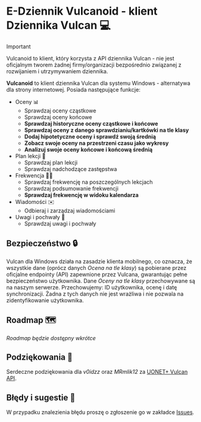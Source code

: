 # E-Dziennik Vulcanoid - klient Dziennika Vulcan 💻

> [!Important]
> Vulcanoid to klient, który korzysta z API dziennika Vulcan - nie jest oficjalnym tworem żadnej firmy/organizacji bezpośrednio związanej z rozwijaniem i utrzymywaniem dziennika.
> 
**Vulcanoid** to klient dziennika Vulcan dla systemu Windows - alternatywa dla strony internetowej. Posiada następujące funkcje:
+ Oceny 📊
	+ Sprawdzaj oceny cząstkowe
	+ Sprawdzaj oceny końcowe
	+ **Sprawdzaj historyczne oceny cząstkowe i końcowe**
 	+ **Sprawdzaj oceny z danego sprawdzianiu/kartkówki na tle klasy**
	+ **Dodaj hipotetyczne oceny i sprawdź swoją średnią**
 	+ **Zobacz swoje oceny na przestrzeni czasu jako wykresy**
	+ **Analizuj swoje oceny końcowe i końcową średnią**
+ Plan lekcji 📅
	+ Sprawdzaj plan lekcji
	+ Sprawdzaj nadchodzące zastępstwa
+ Frekwencja 👨‍🎓
	+ Sprawdzaj frekwencję na poszczególnych lekcjach
	+ Sprawdzaj podsumowanie frekwencji
 	+ **Sprawdzaj frekwencję w widoku kalendarza**
+ Wiadomości ✉️
	+ Odbieraj i zarządzaj wiadomościami
+ Uwagi i pochwały 🌟
	+ Sprawdzaj uwagi i pochwały 

## Bezpieczeństwo 🔒
Vulcan dla Windows działa na zasadzie klienta mobilnego, co oznacza, że wszystkie dane (oprócz danych *Ocena na tle klasy*) są pobierane przez oficjalne endpointy (API) zapewnione przez Vulcana, gwarantując pełne bezpieczeństwo użytkownika.
Dane *Oceny na tle klasy* przechowywane są na naszym serwerze. Przechowujemy: ID użytkownika, ocenę i datę synchronizacji. Żadna z tych danych nie jest wrażliwa i nie pozwala na zidentyfikowanie użytkownika.

## Roadmap 🗺️
*Roadmap będzie dostępny wkrótce*

## Podziękowania 🙏
Serdeczne podziękowania dla *v0idzz* oraz *MRmlik12* za [UONET+ Vulcan API](https://github.com/Vulcanova/Vulcanova.Uonet/tree/3795b85b29a838624622eaf9cb97bb0b09b73dcb).

## Błędy i sugestie 🐞
W przypadku znalezienia błędu proszę o zgłoszenie go w zakładce [Issues](https://github.com/marciweleq/VulcanForWindows/issues).
